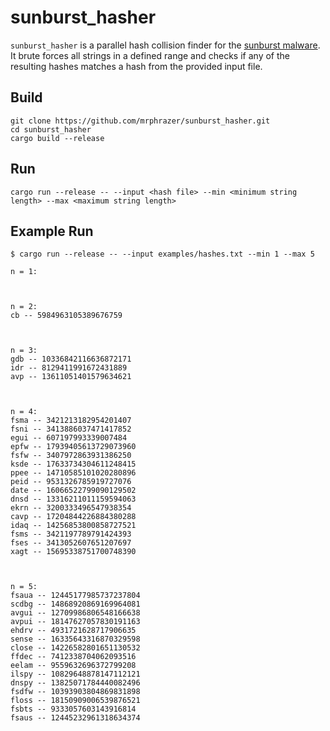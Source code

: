 # sunburst_hasher
`sunburst_hasher` is a parallel hash collision finder for the [sunburst malware](https://github.com/fireeye/sunburst_countermeasures). It brute forces all strings in a defined range and checks if any of the resulting hashes matches a hash from the provided input file.



## Build

```
git clone https://github.com/mrphrazer/sunburst_hasher.git
cd sunburst_hasher
cargo build --release
```


## Run

```
cargo run --release -- --input <hash file> --min <minimum string length> --max <maximum string length>
```

## Example Run

```
$ cargo run --release -- --input examples/hashes.txt --min 1 --max 5

n = 1:



n = 2:
cb -- 5984963105389676759



n = 3:
gdb -- 10336842116636872171
idr -- 8129411991672431889
avp -- 13611051401579634621



n = 4:
fsma -- 3421213182954201407
fsni -- 3413886037471417852
egui -- 607197993339007484
epfw -- 17939405613729073960
fsfw -- 3407972863931386250
ksde -- 17633734304611248415
ppee -- 14710585101020280896
peid -- 9531326785919727076
date -- 16066522799090129502
dnsd -- 13316211011159594063
ekrn -- 3200333496547938354
cavp -- 17204844226884380288
idaq -- 14256853800858727521
fsms -- 3421197789791424393
fses -- 3413052607651207697
xagt -- 15695338751700748390



n = 5:
fsaua -- 12445177985737237804
scdbg -- 14868920869169964081
avgui -- 12709986806548166638
avpui -- 18147627057830191163
ehdrv -- 4931721628717906635
sense -- 16335643316870329598
close -- 14226582801651130532
ffdec -- 7412338704062093516
eelam -- 9559632696372799208
ilspy -- 10829648878147112121
dnspy -- 13825071784440082496
fsdfw -- 10393903804869831898
floss -- 18150909006539876521
fsbts -- 9333057603143916814
fsaus -- 12445232961318634374
```



